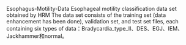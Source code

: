 Esophagus-Motility-Data
Esophageal motility classification data set obtained by HRM The data set consists of the training set (data enhancement has been done), validation set, and test set files, each containing six types of data：Bradycardia_type_II、DES、EGJ、IEM、Jackhammer和normal。

